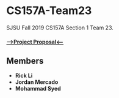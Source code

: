 # CS157A-Team23
SJSU Fall 2019 CS157A Section 1 Team 23. 
#### [-->Project Proposal<--](https://docs.google.com/document/d/191xEl2XGk7AGcIiCMkq1VEpFbaK1IXagQnY6_I51A5o/edit?usp=sharing)

## Members
* **Rick Li**
* **Jordan Mercado**
* **Mohammad Syed**

